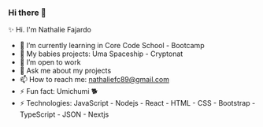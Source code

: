### Hi there 👋

✨ Hi. I'm Nathalie Fajardo

- 🌱 I’m currently learning in Core Code School - Bootcamp
- 🔭 My babies projects: Uma Spaceship  - Cryptonat
- 👯 I’m open to work
- 💬 Ask me about my projects
- 📫 How to reach me: nathaliefc89@gmail.com 
- ⚡ Fun fact: Umichumi 🐕
- ⚡ Technologies: 
JavaScript - Nodejs - React - HTML - CSS - Bootstrap - TypeScript - JSON - Nextjs
